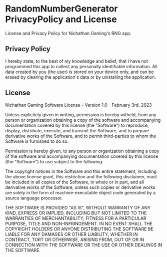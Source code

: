 # RandomNumberGenerator PrivacyPolicy and License
License and Privacy Policy for Nichathan Gaming's RNG app.

## Privacy Policy

I hereby state, to the best of my knowledge and belief, that I have not programmed this app to collect any personally identifiable information. All data created by you (the user) is stored on your device only, and can be erased by clearing the application's data or by unistalling the application.

## License
Nichathan Gaming Software License - Version 1.0 - February 3rd, 2023

Unless explicitely given in writing, permission is hereby witheld, from any 
person or organization obtaining a copy of the software and accompanying 
documentation covered by this license (the "Software") to reproduce, display, 
distribute, execute, and transmit the Software, and to prepare derivative 
works of the Software, and to permit third-parties to whom the Software is 
furnished to do so.

Permission is hereby given, to any person or organization obtaining a copy
of the software and accompanying documentation covered by this license 
(the "Software") to use subject to the following:

The copyright notices in the Software and this entire statement, including
the above license grant, this restriction and the following disclaimer,
must be included in all copies of the Software, in whole or in part, and
all derivative works of the Software, unless such copies or derivative
works are solely in the form of machine-executable object code generated by
a source language processor.

THE SOFTWARE IS PROVIDED "AS IS", WITHOUT WARRANTY OF ANY KIND, EXPRESS OR
IMPLIED, INCLUDING BUT NOT LIMITED TO THE WARRANTIES OF MERCHANTABILITY,
FITNESS FOR A PARTICULAR PURPOSE, TITLE AND NON-INFRINGEMENT. IN NO EVENT
SHALL THE COPYRIGHT HOLDERS OR ANYONE DISTRIBUTING THE SOFTWARE BE LIABLE
FOR ANY DAMAGES OR OTHER LIABILITY, WHETHER IN CONTRACT, TORT OR OTHERWISE,
ARISING FROM, OUT OF OR IN CONNECTION WITH THE SOFTWARE OR THE USE OR OTHER
DEALINGS IN THE SOFTWARE.

